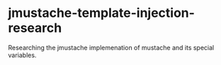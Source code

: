 # jmustache-template-injection-research
Researching the jmustache implemenation of mustache and its special variables.
